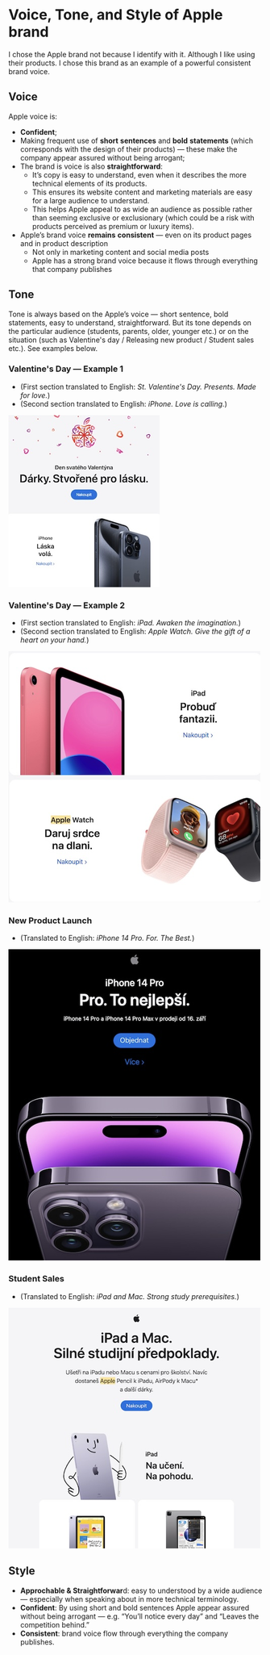 # Voice, Tone, and Style of Apple brand

<!-- Voice, Tone, and Style -->
<!-- Voice and Tone (Style, too) -->
<!-- Content Style Guide -->
<!-- Note: Even your headings can have your voice, tone, and style. -->

I chose the Apple brand not because I identify with it. Although I like using their products. I chose this brand as an example of a powerful consistent brand voice.

## Voice

Apple voice is:

- **Confident**; 
- Making frequent use of **short** **sentences** and **bold** **statements** (which corresponds with the design of their products) — these make the company appear assured without being arrogant;
- The brand is voice is also **straightforward**:
  - It’s copy is easy to understand, even when it describes the more technical elements of its products.
  - This ensures its website content and marketing materials are easy for a large audience to understand. 
  - This helps Apple appeal to as wide an audience as possible rather than seeming exclusive or exclusionary (which could be a risk with products perceived as premium or luxury items).
- Apple’s brand voice **remains** **consistent** — even on its product pages and in product description
  - Not only in marketing content and social media posts
  - Apple has a strong brand voice because it flows through everything that company publishes

## Tone
Tone is always based on the Apple’s voice — short sentence, bold statements, easy to understand, straightforward. But its tone depends on the particular audience (students, parents, older, younger etc.) or on the situation (such as Valentine's day / Releasing new product / Student sales etc.). 
See examples below.


### Valentine's Day — Example 1
- (First section translated to English: _St. Valentine's Day. Presents. Made for love._)
- (Second section translated to English: _iPhone. Love is calling._)

![Apple Valentine's Day Email Newsletter promoting the iPhone](img/Apple-Valentines-Day-Email-Newsletter-iPhone.jpeg)

### Valentine's Day — Example 2
- (First section translated to English: _iPad. Awaken the imagination._)
- (Second section translated to English: _Apple Watch. Give the gift of a heart on your hand._)

![Apple Valentine's Day Email Newsletter promoting the iPad and iWatch](img/Apple-Valentines-Day-Email-Newsletter-iPad-and-iWatch.jpeg)

### New Product Launch
- (Translated to English: _iPhone 14 Pro. For. The Best._)

![Apple Promoting New Product Launch in Email Newsletter](img/Apple-New-Product-Release-Email-Newsletter-iPhone.jpeg)

### Student Sales 
- (Translated to English: _iPad and Mac. Strong study prerequisites._)

![Apple Student Sales Promoted in Email Newsletter](img/Apple-Student-Sales-Email-Newsletter.jpeg)

## Style

- **Approchable & Straightforwar**d: easy to understood by a wide audience — especially when speaking about in more technical terminology. 
- **Confident**: By using short and bold sentences Apple appear assured without being arrogant — e.g. “You’ll notice every day” and “Leaves the competition behind.”
- **Consistent**: brand voice flow through everything the company publishes.

